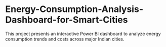 # Energy-Consumption-Analysis-Dashboard-for-Smart-Cities
This project presents an interactive Power BI dashboard to analyze energy consumption trends and costs across major Indian cities.

